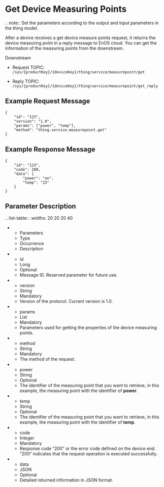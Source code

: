 # Get Device Measuring Points

.. note:: Set the parameters according to the output and input parameters in the thing model.

After a device receives a get device measure points request, it returns the device measuring point in a reply message to EnOS cloud. You can get the information of the measuring points from the downstream.


Downstream
- Request TOPIC: `/sys/{productKey}/{deviceKey}/thing/service/measurepoint/get`

- Reply TOPIC: `/sys/{productKey}/{deviceKey}/thing/service/measurepoint/get_reply`

## Example Request Message

```
{
	"id": "123",
	"version": "1.0",
	"params": ["power", "temp"],
	"method": "thing.service.measurepoint.get"
}

```

## Example Response Message

```
{
	"id": "123",
	"code": 200,
	"data": {
		"power": "on",
		"temp": "23"
	}
}

```

## Parameter Description

.. list-table::
   :widths: 20 20 20 40

   * - Parameters
     - Type
     - Occurrence
     - Description
   * - id
     - Long
     - Optional
     - Message ID. Reserved parameter for future use.
   * - version
     - String
     - Mandatory
     - Version of the protocol. Current version is 1.0.
   * - params
     - List
     - Mandatory
     - Parameters used for getting the properties of the device measuring points.
   * - method
     - String
     - Mandatory
     - The method of the request.
   * - power
     - String
     - Optional
     - The identifier of the measuring point that you want to retrieve, in this example, the measuring point with the identifier of <strong>power</strong>.
   * - temp
     - String
     - Optional
     - The identifier of the measuring point that you want to retrieve, in this example, the measuring point with the identifier of <strong>temp</strong>.
   * - code
     - Integer
     - Mandatory
     - Response code &ldquo;200&rdquo; or the error code defined on the device end. &ldquo;200&rdquo; indicates that the request operation is executed successfully.
   * - data
     - JSON
     - Optional
     - Detailed returned information in JSON format.


<!--end-->

